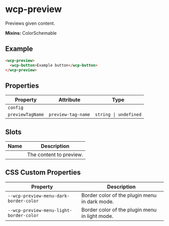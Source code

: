 # wcp-preview

Previews given content.

**Mixins:** ColorSchemable

## Example

```html
<wcp-preview>
  <wcp-button>Example button</wcp-button>
</wcp-preview>
```

## Properties

| Property         | Attribute          | Type                  |
|------------------|--------------------|-----------------------|
| `config`         |                    |                       |
| `previewTagName` | `preview-tag-name` | `string \| undefined` |

## Slots

| Name | Description             |
|------|-------------------------|
|      | The content to preview. |

## CSS Custom Properties

| Property                                | Description                                    |
|-----------------------------------------|------------------------------------------------|
| `--wcp-preview-menu-dark-border-color`  | Border color of the plugin menu in dark mode.  |
| `--wcp-preview-menu-light-border-color` | Border color of the plugin menu in light mode. |
